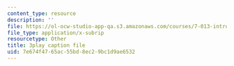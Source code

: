 ```yaml
---
content_type: resource
description: ''
file: https://ol-ocw-studio-app-qa.s3.amazonaws.com/courses/7-013-introductory-biology-spring-2013/7e674f4765ac55bd8ec29bc1d9ae6532_THR1YOKVdtk.vtt
file_type: application/x-subrip
resourcetype: Other
title: 3play caption file
uid: 7e674f47-65ac-55bd-8ec2-9bc1d9ae6532
---
```

